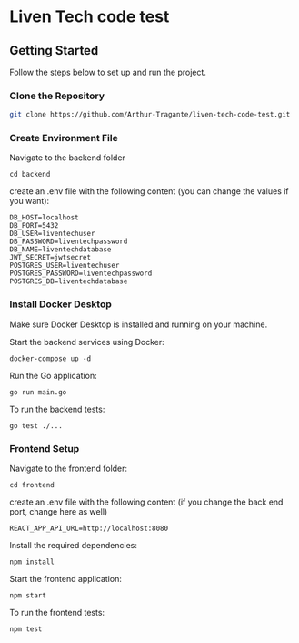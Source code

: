 # Liven Tech code test

## Getting Started

Follow the steps below to set up and run the project.

### Clone the Repository

```bash
git clone https://github.com/Arthur-Tragante/liven-tech-code-test.git
```

### Create Environment File
Navigate to the backend folder 

```
cd backend
```
create an .env file with the following content (you can change the values if you want):

```
DB_HOST=localhost
DB_PORT=5432
DB_USER=liventechuser
DB_PASSWORD=liventechpassword
DB_NAME=liventechdatabase
JWT_SECRET=jwtsecret
POSTGRES_USER=liventechuser
POSTGRES_PASSWORD=liventechpassword
POSTGRES_DB=liventechdatabase
```

### Install Docker Desktop

Make sure Docker Desktop is installed and running on your machine.

Start the backend services using Docker:

```
docker-compose up -d
```
Run the Go application:

```
go run main.go
```
To run the backend tests:
```
go test ./...
```
### Frontend Setup

Navigate to the frontend folder:
```
cd frontend
```
create an .env file with the following content (if you change the back end port, change here as well)
```
REACT_APP_API_URL=http://localhost:8080
```
Install the required dependencies:
```
npm install
```
Start the frontend application:
```
npm start
```
To run the frontend tests:
```
npm test
```
